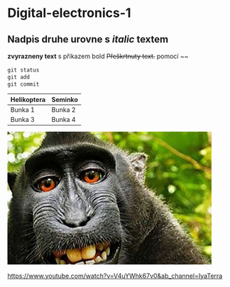 # Digital-electronics-1

## Nadpis druhe urovne s *italic* textem

__zvyrazneny text__ s přikazem bold
~~Přeškrtnuty text.~~ pomocí ~~


```
git status
git add
git commit
```
Helikoptera | Seminko
------------ | -------------
Bunka 1 | Bunka 2
Bunka 3 | Bunka 4

![Opička](opice.jpg)

https://www.youtube.com/watch?v=V4uYWhk67v0&ab_channel=IyaTerra
